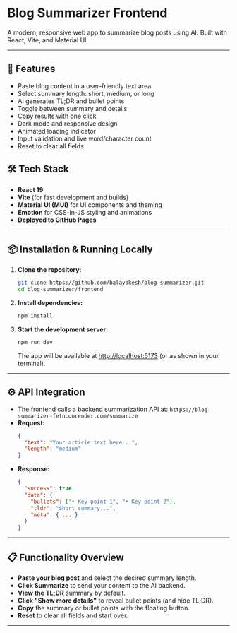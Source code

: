 # Blog Summarizer Frontend

A modern, responsive web app to summarize blog posts using AI. Built with React, Vite, and Material UI.

---

## 🚀 Features

- Paste blog content in a user-friendly text area
- Select summary length: short, medium, or long
- AI generates TL;DR and bullet points
- Toggle between summary and details
- Copy results with one click
- Dark mode and responsive design
- Animated loading indicator
- Input validation and live word/character count
- Reset to clear all fields


## 🛠️ Tech Stack

- **React 19**
- **Vite** (for fast development and builds)
- **Material UI (MUI)** for UI components and theming
- **Emotion** for CSS-in-JS styling and animations
- **Deployed to GitHub Pages**

---

## 📦 Installation & Running Locally

1. **Clone the repository:**
   ```sh
   git clone https://github.com/balayokesh/blog-summarizer.git
   cd blog-summarizer/frontend
   ```

2. **Install dependencies:**
   ```sh
   npm install
   ```

3. **Start the development server:**
   ```sh
   npm run dev
   ```
   The app will be available at [http://localhost:5173](http://localhost:5173) (or as shown in your terminal).

---

## ⚙️ API Integration

- The frontend calls a backend summarization API at:
  `https://blog-summarizer-fetn.onrender.com/summarize`
- **Request:**
  ```json
  {
    "text": "Your article text here...",
    "length": "medium"
  }
  ```
- **Response:**
  ```json
  {
    "success": true,
    "data": {
      "bullets": ["• Key point 1", "• Key point 2"],
      "tldr": "Short summary...",
      "meta": { ... }
    }
  }
  ```

---

## 📋 Functionality Overview

- **Paste your blog post** and select the desired summary length.
- **Click Summarize** to send your content to the AI backend.
- **View the TL;DR** summary by default.
- **Click "Show more details"** to reveal bullet points (and hide TL;DR).
- **Copy** the summary or bullet points with the floating button.
- **Reset** to clear all fields and start over.

---
